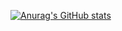 [![Anurag's GitHub stats](https://github-readme-stats.vercel.app/api?username=PKamilly)](https://github.com/anuraghazra/github-readme-stats)
